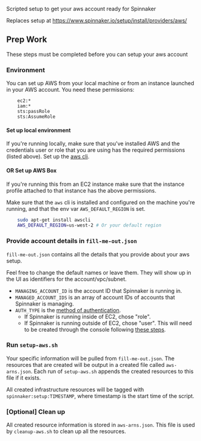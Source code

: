 Scripted setup to get your aws account ready for Spinnaker

Replaces setup at https://www.spinnaker.io/setup/install/providers/aws/

## Prep Work
These steps must be completed before you can setup your aws account

### Environment
You can set up AWS from your local machine or from an instance launched in your AWS account.
You need these permissions:
```
	ec2:*
	iam:*
	sts:passRole
	sts:AssumeRole
```

#### Set up local environment

If you're running locally, make sure that you've installed AWS and the credentials user or role that you are using has the required permissions (listed above). Set up the [aws cli](https://docs.aws.amazon.com/rekognition/latest/dg/setup-awscli.html).

#### OR Set up AWS Box

If you're running this from an EC2 instance make sure that the instance profile attached to that instance has the above permissions.

Make sure that the `aws` cli is installed and configured on the machine you're running, and that the env var `AWS_DEFAULT_REGION` is set.

```bash
	sudo apt-get install awscli
	AWS_DEFAULT_REGION=us-west-2 # Or your default region
```

### Provide account details in `fill-me-out.json`
`fill-me-out.json` contains all the details that you provide about your aws setup.

Feel free to change the default names or leave them. They will show up in the UI as identifiers for the account/vpc/subnet.

* `MANAGING_ACCOUNT_ID` is the account ID that Spinnaker is running in.
* `MANAGED_ACCOUNT_IDS` is an array of account IDs of accounts that Spinnaker is managing.
* `AUTH_TYPE` is the [method of authentication](https://www.spinnaker.io/setup/install/providers/aws/#configure-an-authentication-mechanism).
	* If Spinnaker is running inside of EC2, chose "role".
	* If Spinnaker is running outside of EC2, chose "user". This will need to be created through the console following [these steps](https://www.spinnaker.io/setup/install/providers/aws/#option-2-add-a-user-and-access-key--secret-pair).

### Run `setup-aws.sh`
Your specific information will be pulled from `fill-me-out.json`.
The resources that are created will be output in a created file called `aws-arns.json`. Each run of `setup-aws.sh` appends the created resources to this file if it exists.

All created infrastructure resources will be tagged with `spinnaker:setup:TIMESTAMP`, where timestamp is the start time of the script.

### [Optional] Clean up 
All created resource information is stored in `aws-arns.json`. This file is used by `cleanup-aws.sh` to clean up all the resources.
